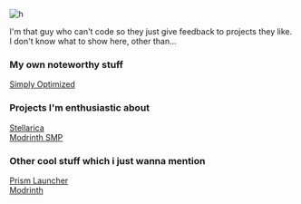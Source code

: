
![h](https://user-images.githubusercontent.com/85982640/226998251-301dcb12-9b11-4fa4-8a98-0a91f1a271a4.png)

I'm that guy who can't code so they just give feedback to projects they like.  
I don't know what to show here, other than...

### My own noteworthy stuff
[Simply Optimized](https://modrinth.com/modpack/sop)

### Projects I'm enthusiastic about  
[Stellarica](https://github.com/Stellarica)  
[Modrinth SMP](https://github.com/modrinth-smp/pack)

### Other cool stuff which i just wanna mention  
[Prism Launcher](https://github.com/PrismLauncher/PrismLauncher)  
[Modrinth](https://github.com/modrinth)  


